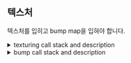 
## 텍스처

텍스처를 입히고 bump map을 입혀야 합니다.  

<details>
  <summary>
    texturing call stack and description
  </summary>

매핑된 키에 따라 texture 타입을 변경합니다.  
https://github.com/SeJin0214/software_raytracing/blob/d241ea963ac7fb185d98b1f6f365e270ceed0816/bonus/solid_shape_bonus.c#L75-L85

https://github.com/SeJin0214/software_raytracing/blob/7438b74905f9bfbb46bd6ae0f7109aed1b41ab39/bonus/render_bonus.c#L27
https://github.com/SeJin0214/software_raytracing/blob/7438b74905f9bfbb46bd6ae0f7109aed1b41ab39/bonus/render_bonus.h#L52
https://github.com/SeJin0214/software_raytracing/blob/7438b74905f9bfbb46bd6ae0f7109aed1b41ab39/bonus/render_bonus.h#L34
https://github.com/SeJin0214/software_raytracing/blob/7438b74905f9bfbb46bd6ae0f7109aed1b41ab39/bonus/render_bonus.h#L46

  <br>
sphere의 경우  
https://github.com/SeJin0214/software_raytracing/blob/a8509ea4d3c6e71d1d3177496a27a5171c9cdc29/bonus/sphere_bonus.c#L51
https://github.com/SeJin0214/software_raytracing/blob/a8509ea4d3c6e71d1d3177496a27a5171c9cdc29/bonus/sphere_bonus.h#L50-L51
https://github.com/SeJin0214/software_raytracing/blob/a8509ea4d3c6e71d1d3177496a27a5171c9cdc29/bonus/solid_shape_getter_bonus.h#L59-L60
https://github.com/SeJin0214/software_raytracing/blob/a8509ea4d3c6e71d1d3177496a27a5171c9cdc29/bonus/solid_shape_getter_bonus.h#L48-L49
https://github.com/SeJin0214/software_raytracing/blob/a8509ea4d3c6e71d1d3177496a27a5171c9cdc29/bonus/solid_shape_getter_bonus.h#L52

uv 좌표를 구하는 공식은 가져다 사용했습니다.  
https://github.com/SeJin0214/software_raytracing/blob/7438b74905f9bfbb46bd6ae0f7109aed1b41ab39/bonus/sphere_bonus.h#L33-L47
이후 uv좌표에 맞게 texel color를 지정했습니다.  
https://github.com/SeJin0214/software_raytracing/blob/a8509ea4d3c6e71d1d3177496a27a5171c9cdc29/bonus/solid_shape_getter_bonus.h#L32-L46

</details>



<details>
  <summary>
    bump call stack and description
  </summary>
</details>





